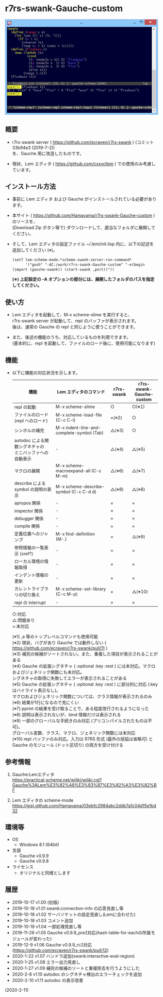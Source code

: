 # r7rs-swank-Gauche-custom

![image](image.png)

## 概要
- r7rs-swank server ( https://github.com/ecraven/r7rs-swank ) (コミット 33b94e3 (2019-7-2))  
  を、Gauche 用に改造したものです。

- 現状、Lem エディタ ( https://github.com/cxxxr/lem ) での使用のみ考慮しています。


## インストール方法
- 事前に Lem エディタ および Gauche がインストールされている必要があります。

- 本サイト ( https://github.com/Hamayama/r7rs-swank-Gauche-custom ) のソースを、  
  (Download Zip ボタン等で) ダウンロードして、適当なフォルダに展開してください。

- そして、Lem エディタの設定ファイル ~/.lem/init.lisp 内に、以下の記述を追加してください (※)。
  ```
  (setf lem-scheme-mode:*scheme-swank-server-run-command*
        '("gosh" "-AC:/work/r7rs-swank-Gauche-custom" "-e(begin (import (gauche-swank)) (start-swank ,port))"))
  ```
  **(※) 上記設定の -A オプションの部分には、展開したフォルダのパスを指定してください。**


## 使い方
- Lem エディタを起動して、M-x scheme-slime を実行すると、  
  r7rs-swank server が起動して、repl のバッファが表示されます。  
  後は、通常の Gauche の repl と同じように使うことができます。

- また、後述の機能のうち、対応しているものを利用できます。  
  (基本的に、repl を起動して、ファイルのロード後に、使用可能になります)


## 機能
- 以下に機能の対応状況を示します。
  
  |<div align="center">機能</div>|<div align="center">Lem エディタのコマンド</div>|<div align="center">r7rs-swank</div>|<div align="center">r7rs-swank-<br>Gauche-custom</div>|
  |---|---|---|---|
  |repl の起動           |M-x scheme-slime                             |○      |○(※1) |
  |ファイルのロード<br>(repl へのロード)|M-x scheme-load-file (C-c C-l)|×(※2) |○      |
  |シンボルの補完        |M-x indent-line-and-complete-symbol (Tab)    |△(※3) |○      |
  |autodoc による関数シグネチャの<br>ミニバッファへの自動表示|-        |△(※4) |△(※5) |
  |マクロの展開          |M-x scheme-macroexpand-all (C-c M-m)         |△(※6) |△(※7) |
  |describe による symbol の説明の表示|M-x scheme-describe-symbol (C-c C-d d)|△(※8) |△(※8) |
  |apropos 関係          |-                                            |×      |×      |
  |inspector 関係        |-                                            |×      |×      |
  |debugger 関係         |-                                            |×      |×      |
  |compile 関係          |-                                            |×      |×      |
  |定義位置へのジャンプ  |M-x find-definition (M-.)                    |×      |△(※9) |
  |参照情報の一覧表示 (xref?)|-                                        |×      |×      |
  |ローカル環境の情報取得|-                                            |×      |×      |
  |インデント情報の更新  |-                                            |×      |×      |
  |カレントライブラリの切り換え|M-x scheme-set-library (C-c M-p)       |×      |△(※10)|
  |repl の interrupt     |-                                            |×      |×      |
  
  ○:対応  
  △:問題あり  
  ×:未対応  
  
  (※1) ,a 等のトップレベルコマンドも使用可能  
  (※2) 現状、バグがあり Gauche では動作しない ( https://github.com/ecraven/r7rs-swank/pull/11 )  
  (※3) 補完の候補がソートされない。また、重複した項目が表示されることがある  
  (※4) Gauche の拡張シグネチャ ( :optional :key :rest ) には未対応。マクロおよびジェネリック関数にも未対応。  
  シグネチャの取得に失敗してエラーが表示されることがある  
  (※5) Gauche の拡張シグネチャ ( :optional :key :rest ) に部分的に対応 (:key はハイライト表示なし)。  
  マクロおよびジェネリック関数については、クラス情報が表示されるのみ  
  (※6) 結果が1行になるので見にくい  
  (※7) pprint の結果を受け取ることで、ある程度改行されるようになった  
  (※8) 説明は表示されないが、bind 情報だけは表示される  
  (※9) 一部のグローバルな手続きのみ対応 (プリコンパイルされたものは不可)。  
  グローバル変数、クラス、マクロ、ジェネリック関数には未対応  
  (※10) repl バッファのみ対応。入力は R7RS 形式 (最外の括弧は省略可) と Gauche のモジュール (ドット区切り) の両方を受け付ける


## 参考情報
1. Gauche:Lemエディタ  
   https://practical-scheme.net/wiliki/wiliki.cgi?Gauche%3ALem%E3%82%A8%E3%83%87%E3%82%A3%E3%82%BF

2. Lem エディタの scheme-mode  
   https://gist.github.com/Hamayama/03eb1c2984abc2ddb7a1c04d15e1bd32


## 環境等
- OS
  - Windows 8.1 (64bit)
- 言語
  - Gauche v0.9.9
  - Gauche v0.9.8
- ライセンス
  - オリジナルと同様とします


## 履歴
- 2019-10-17 v1.00 (初版)
- 2019-10-18 v1.01 swank:connection-info の応答見直し等
- 2019-10-18 v1.02 サーバソケットの設定見直し(Lemに合わせた)
- 2019-10-18 v1.03 コメント追加
- 2019-10-19 v1.04 一部処理見直し等
- 2019-11-26 v1.05 Gauche v0.9.9_pre2対応(hash-table-for-eachの所属モジュールが変わった)
- 2019-12-9  v1.06 Gauche v0.9.9_rc2対応(https://github.com/ecraven/r7rs-swank/pull/12)
- 2020-1-22  v1.07 ハンドラ追加(swank:interactive-eval-region)
- 2020-1-25  v1.08 エラー出力見直し
- 2020-1-27  v1.09 補完の候補のソートと重複除去を行うようにした
- 2020-2-8   v1.10 autodoc のシグネチャ検出のエラーチェックを追加
- 2020-2-10  v1.11 autodoc の表示改善


(2020-2-11)
